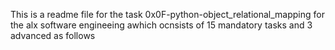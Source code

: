 This is a readme file for the task 0x0F-python-object_relational_mapping for the alx software engineeing awhich ocnsists of 15 mandatory tasks and 3 advanced as follows
